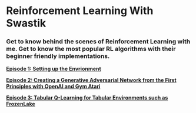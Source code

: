 # Reinforcement Learning With Swastik
<h3> Get to know behind the scenes of Reinforcement Learning with me. Get to know the most popular RL algorithms with their beginner friendly implementations.</h3> 

<p>
<a href="https://github.com/swastiknath/Reinforcement_Learning_With_Swastik/blob/master/Reinforcement_Learning_With_Swastik_Episode_1.ipynb"><b> Episode 1: Setting up the Envrionment </b>
  </a> 
</p>
<p>
<a href="https://github.com/swastiknath/Reinforcement_Learning_With_Swastik/blob/master/Reinforcement_Learning_With_Swastik_Episode_2.ipynb"> <b> Episode 2: Creating a Generative Adversarial Network from the First Principles with OpenAI and Gym Atari </b> 
  </a> 
 </p>
<p>
 <a href="https://github.com/swastiknath/Reinforcement_Learning_With_Swastik/blob/master/RL_With_Swastik_Tabular_Q_Learning.ipynb"> <b> Episode 3: Tabular Q-Learning for Tabular Environments such as FrozenLake </b> </a> 
  </p>
